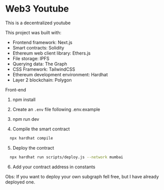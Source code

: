 # Web3 Youtube

This is a decentralized youtube

This project was built with:

- Frontend framework: Next.js
- Smart contracts: Solidity
- Ethereum web client library: Ethers.js
- File storage: IPFS
- Querying data: The Graph
- CSS Framework: TailwindCSS
- Ethereum development environment: Hardhat
- Layer 2 blockchain: Polygon

Front-end

1. npm install

2. Create an `.env` file following .env.example

3. npm run dev

4. Compile the smart contract

```sh
  npx hardhat compile
```

5. Deploy the contract

```sh
  npx hardhat run scripts/deploy.js --network mumbai
```

6. Add your contract address in constants

Obs: If you want to deploy your own subgraph fell free, but I have already deployed one.
